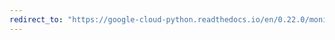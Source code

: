 ```yaml
---
redirect_to: "https://google-cloud-python.readthedocs.io/en/0.22.0/monitoring-resource.html"
---
```

